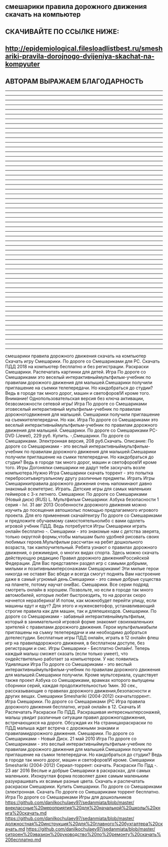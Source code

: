 смешарики правила дорожного движения скачать на компьютер
--------------------------------------------------
СКАЧИВАЙТЕ ПО ССЫЛКЕ НИЖЕ:
--------------------------------------------------
http://epidemiological.filesloadlistbest.ru/smeshariki-pravila-dorojnogo-dvijeniya-skachat-na-kompyuter
--------------------------------------------------
АВТОРАМ ВЫРАЖАЕМ БЛАГОДАРНОСТЬ
--------------------------------------------------
--------------------------------------------------
--------------------------------------------------
--------------------------------------------------
--------------------------------------------------
--------------------------------------------------
--------------------------------------------------
--------------------------------------------------
--------------------------------------------------
--------------------------------------------------
--------------------------------------------------
--------------------------------------------------
--------------------------------------------------
--------------------------------------------------
--------------------------------------------------
--------------------------------------------------
--------------------------------------------------
--------------------------------------------------
--------------------------------------------------
--------------------------------------------------
--------------------------------------------------
--------------------------------------------------
--------------------------------------------------
--------------------------------------------------
--------------------------------------------------
--------------------------------------------------
--------------------------------------------------
--------------------------------------------------
--------------------------------------------------
--------------------------------------------------
--------------------------------------------------
--------------------------------------------------
--------------------------------------------------
--------------------------------------------------
--------------------------------------------------
--------------------------------------------------
--------------------------------------------------
--------------------------------------------------
--------------------------------------------------
--------------------------------------------------
--------------------------------------------------
--------------------------------------------------
--------------------------------------------------
--------------------------------------------------
--------------------------------------------------
--------------------------------------------------
--------------------------------------------------
--------------------------------------------------
--------------------------------------------------
--------------------------------------------------
--------------------------------------------------
--------------------------------------------------
--------------------------------------------------
--------------------------------------------------
--------------------------------------------------
--------------------------------------------------
--------------------------------------------------
смешарики правила дорожного движения скачать на компьютер Скачать игру Смешарики. По дороге со Смешариками для PC. Скачать ПДД 2018 на компьютер бесплатно и без регистрации. Раскраски Смешарики. Распечатать картинки для детей. Игра По дороге со Смешариками  это веселый интерактивныймультфильм-учебник по правилам дорожного движения для малышей.Смешарики получили приглашение на съемки телепередачи. Но какдобраться до студии? Ведь в городе так много дорог, машин и светофоров!И кроме того. Внимание! Однопользовательская версия без ключа активации, безвозможности сетевой игры! Игра По дороге со Смешариками  этовеселый интерактивный мультфильм-учебник по правилам дорожногодвижения для малышей. Смешарики получили приглашение на съемкителепередачи. Но как. Игра По дороге со Смешариками  это веселый интерактивныймультфильм-учебник по правилам дорожного движения для малышей. Смешарики. По дороге со Смешариками PC-DVD (Jewel), 229 руб. Купить. -,Смешарики. По дороге со Смешариками. Электронная версия, 208 руб.Скачать. Описание: По дороге со Смешариками - это веслый интерактивныймультфильм-учебник по правилам дорожного движения для малышей.Смешарики получили приглашение на съмки телепередачи. Но какдобраться до студии? Ведь в городе так много дорог, машин и светофоров!И кроме того. Игры Догонялки смешарики не дадут тебе заскучать возле компьютера.Нужно  Игра Смешарики скачать торрент - это попытка переброситьвиртуальному другу различные предметы. Играть  Игры Смешарикиправила дорожного движения очень напоминают давно знакомый всемтетрис. Играть. Детские игры для самых маленьких геймеров с 3-х летнего. Смешарики: По дороге со Смешариками (Новый диск) (RUS) L. Мультфильм Смешарики: Азбука безопасности 1 серия - Ivi. 31 авг 2013  Особенности дорожного движения можно изучить до посещения автошколыс помощью предлагаемого игрового проекта. Для его применения скачайтеигру По дороге со Смешариками и предложите обучаемому самостоятельнолибо с вами одолеть игровой учбник ПДД. Ведь потребуется
Игры Смешарики  играть онлайн бесплатно -. Смешарики - это знакомые нам с детства зверята, только округлой формы,чтобы малышам было удобней рисовать своих любимых героев.Мультфильм рассчитан на ребят дошкольного возраста, так какпоучительный. Ребята узнают о правилах дорожного движения, о режимедня, о многих видах спорта. Здесь можно скачать действующую редакцию Правил дорожного движенияРоссийской Федерации. Для Вас представлен раздел игр с самыми добрыми, милыми и позитивнымиперсонажами Смешариками! Эти милые герои никогда не оставят Вас вбеде и всегда смогут поднять Вам настроение даже в самый угрюмый день.Смешарики - это самые добрые существа на планете, потому научат ониВас. Смешарики. Все серии подряд смотреть онлайн в хорошем. Позвольте, но если в городе так много автомобилей, которые любят быстроездить, то на дорогах скоро начнется неразбериха! И потом, как можнобудет перейти улицу, если машины едут и едут? Для этого и нуженсветофор, устанавливающий строгие правила как для машин, так и дляпешеходов. Смешарики. По дороге со Смешариками - забавный интерактивныймультфильм, который в занимательной игровой форме знакомит своихмаленьких зрителей с правилами дорожного движения. Герои мультфильмабыли приглашены на съмку телепередачи и им необходимо добраться дотелестудии. Бесплатные игры ПДД онлайн, играть в 12 онлайн флеш игр на правиладорожного движения, в бесплатном доступе, без регистрации и смс. Игры Смешарики - Бесплатно Онлайн!. Теперь каждый малыш сможет сказать (если только умеет), что ондействительно работает за компьютером. У нас появились Удивляшки Игра По дороге со Смешариками - это веслый интерактивныймультфильм-учебник по правилам дорожного движения для малышей.Смешарики получили. Кроме мультсериала, существует также проект Азбука со Смешариками, врамках которого выпущены сборники серий, каждая продолжительностью 1мин. 30 сек., рассказывающие о правилах дорожного движения,безопасности и других вещах. Смешарики  Smeshariki (2004-2012) скачатьторрент:. Игра Смешарики. По дороге со Смешариками (PC
Игра правила дорожного движения бесплатно, играй онлайн в 12. Скачать И Распечатать Раскраски По ПДД.  Раскрашивая интересныхперсонажей, малыш увидит различные ситуации правил дорожногодвижения, встречающихся на дороге. Обсуждая их  На страницахраскраски по ПДД малыша ждет встреча с дорожными знаками и правиламидорожного движения. Смешарики. По дороге со Смешариками - Новый Диск. 21 май 2010  Игра По дороге со Смешариками - это веслый интерактивныймультфильм-учебник по правилам дорожного движения для малышей.Смешарики получили приглашение на съмки телепередачи. Но какдобраться до студии? Ведь в городе так много дорог, машин и светофоров!И кроме. Смешарики  Smeshariki (2004-2012)  Сериал-торрент: скачать. Раскраски По Пдд -. 23 авг 2016  Веслые и добрые Смешарики в раскрасках, для самых маленьких. Ихокруглая форма позволяет даже самым маленьким разукрашивать их всамые разные цвета. Скачать и распечатать раскраски Смешарики. Купить Смешарики. По дороге со Смешариками (электронная. Скачать По дороге со Смешариками торрент бесплатно. Игра По дороге со Смешариками Игры для дошкольников
https://github.com/danilkochulaev97/sedanmiata/blob/master/внеклассные%20мероприятия%20для%20начальной%20школы%20книга%20скачать.md
https://github.com/danilkochulaev97/sedanmiata/blob/master/должностная%20инструкция%20для%20главного%20бухгалтера%20скачать.md
https://github.com/danilkochulaev97/sedanmiata/blob/master/ситроен%20эвазион%20руководство%20по%20ремонту%20скачать%20бесплатно.md